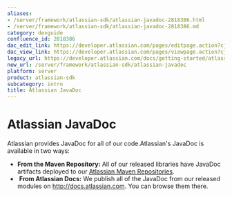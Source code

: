 ```yaml
---
aliases:
- /server/framework/atlassian-sdk/atlassian-javadoc-2818386.html
- /server/framework/atlassian-sdk/atlassian-javadoc-2818386.md
category: devguide
confluence_id: 2818386
dac_edit_link: https://developer.atlassian.com/pages/editpage.action?cjm=wozere&pageId=2818386
dac_view_link: https://developer.atlassian.com/pages/viewpage.action?cjm=wozere&pageId=2818386
legacy_url: https://developer.atlassian.com/docs/getting-started/atlassian-javadoc
new_url: /server/framework/atlassian-sdk/atlassian-javadoc
platform: server
product: atlassian-sdk
subcategory: intro
title: Atlassian JavaDoc
---
```

# Atlassian JavaDoc

Atlassian provides JavaDoc for all of our code.Atlassian's JavaDoc is available in two ways:

-   **From the Maven Repository:** All of our released libraries have JavaDoc artifacts deployed to our [Atlassian Maven Repositories](/server/framework/atlassian-sdk/atlassian-maven-repositories-2818705.html).
-    **From Atlassian Docs:** We publish all of the JavaDoc from our released modules on <a href="http://docs.atlassian.com/" class="external-link">http://docs.atlassian.com</a>. You can browse them there.























































